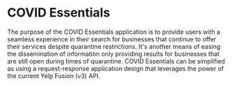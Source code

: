 # COVID Essentials

The purpose of the COVID Essentials application is to provide users with a seamless experience in their search for businesses that continue to offer their services despite quarantine restrictions. It's another means of easing the dissemination of information only providing results for businesses that are still open during times of quarantine. COVID Essentials can be simplified as using a request-response application design that leverages the power of the current Yelp Fusion (v3) API.
